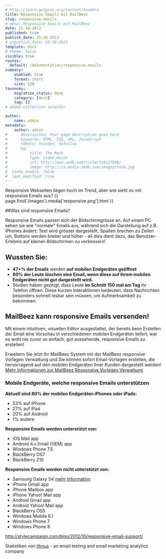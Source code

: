 ```yaml
---
# http://learn.getgrav.org/content/headers
title: Responsive Emails mit MailBeez
slug: responsive-emails
# menu: Responsive Emails mit MailBeez
date: 25-10-2013
published: true
publish_date: 25-10-2013
# unpublish_date: 25-10-2013
template: docs
# theme: false
visible: true
routes:
  default: /dokumentation/responsive-emails
summary:
    enabled: true
    format: short
    size: 128
taxonomy:
    migration_status: done
    category: [docs]
    tag: []
# added collection selector

author:
    name: admin
metadata:
    author: admin
#      description: Your page description goes here
#      keywords: HTML, CSS, XML, JavaScript
#      robots: noindex, nofollow
#      og:
#          title: The Rock
#          type: video.movie
#          url: http://www.imdb.com/title/tt0117500/
#          image: http://ia.media-imdb.com/images/rock.jpg
#  cache_enable: false
#  last_modified: true
---
```


Responsive Webseiten liegen hoch im Trend, aber wie sieht es mit responsive Emails aus?
{{ page.find('/images').media['responsive.png'].html }}

##Was sind responsive Emails?  

Responsive Emails passen sich der Bildschirmgrösse an. Auf einem PC sehen sie wie "normale" Emails aus, während sich die Darstellung auf z.B. iPhones ändert: Text wird grösser dargestellt, Spalten brechen zu Zeilen um, Buttons werden breiter und höher - all dies dient dazu, das Benutzer-Erlebnis auf kleinen Bildschirmen zu verbessern! 

 

## Wussten Sie:

- **47+% der Emails** werden **auf mobilen Endgeräten geöffnet**
- **80% der Leute löschen eine Email, wenn diese auf ihrem mobilen Endgeräten nicht gut dargestellt wird.**
- Studien haben gezeigt, dass Leute **im Schnitt 150 mal am Tag** ihr Telefon öffnen. Diese kurzen Interaktionen bedeuten, dass Nachrichten besonders schnell lesbar sein müssen, um Aufmerksamkeit zu bekommen.

## MailBeez kann responsive Emails versenden!

Mit einem intuitiven, visuellen Editor ausgestattet, der bereits beim Erstellen der Email eine Vorschau in verschiedenen mobilen Endgeräten liefert, war es wohl nie zuvor so einfach, gut aussehende, responsive Emails zu erstellen!

Erweitern Sie jetzt Ihr MailBeez System mit der MailBeez responsive Vorlagen Verwaltung und Sie können sofort Email-Vorlagen erstellen, die hervorragend auf den mobilen Endgeräten Ihrer Kunden dargestellt werden! [Mehr Informationen zur MailBeez Responsive Vorlagen Verwaltung](/dokumentation/mailbeez/config_tmplmngr)


### Mobile Endgeräte, welche responsive Emails unterstützen

**Aktuell sind 80% der mobilen Endgeräten iPhones oder iPads:**

- 53% auf iPhone
- 27% auf iPad
- 20% auf Android
- 1% andere

**Responsive Emails werden unterstützt von:**

- iOS Mail app
- Android 4.x Email (OEM) app
- Windows Phone 7.5
- BlackBerry OS7
- BlackBerry Z10

**Responsive Emails werden nicht unterstützt von:**

- Samsung Galaxy S4 [mehr Information](https://www.campaignmonitor.com/forums/topic/7827/media-query-not-working-on-samsung-galaxy-s4/)
- iPhone Gmail app
- iPhone Mailbox app
- iPhone Yahoo! Mail app
- Android Gmail app
- Android Yahoo! Mail app
- BlackBerry OS5
- Windows Mobile 6.1
- Windows Phone 7
- Windows Phone 8

<http://stylecampaign.com/blog/2012/10/responsive-email-support/>







Statistiken von [litmus](http://www.litmus.com) - an email testing and email marketing analytics company
